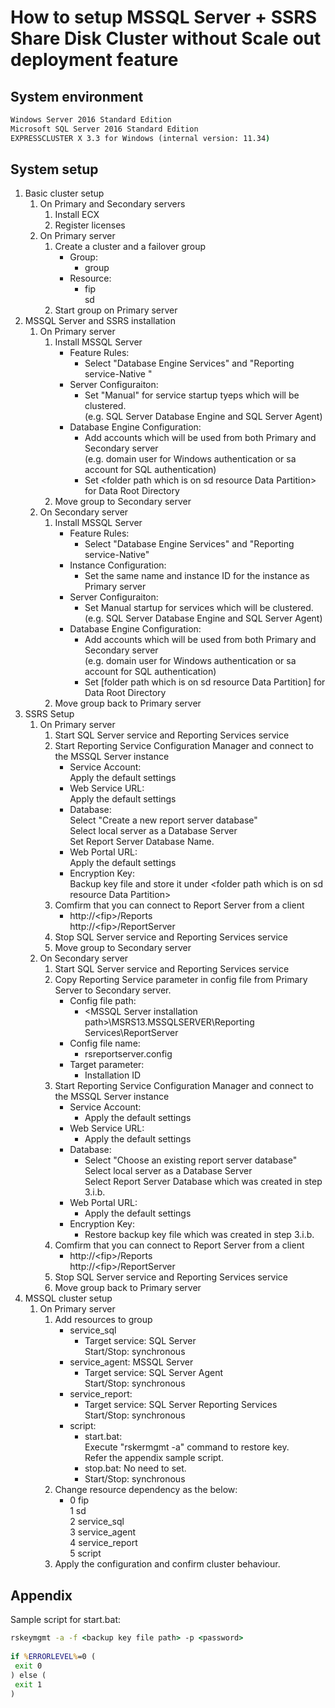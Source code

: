 # How to setup MSSQL Server + SSRS Share Disk Cluster without Scale out deployment feature

## System environment
```bat
Windows Server 2016 Standard Edition
Microsoft SQL Server 2016 Standard Edition
EXPRESSCLUSTER X 3.3 for Windows (internal version: 11.34)
```
## System setup
1. Basic cluster setup
	1. On Primary and Secondary servers  
		1. Install ECX  
		1. Register licenses  
	1. On Primary server  
		1. Create a cluster and a failover group  
			- Group:
				- group  
			- Resource:  
				- fip  
				sd  
		1. Start group on Primary server  
1. MSSQL Server and SSRS installation
	1. On Primary server
		1. Install MSSQL Server
			- Feature Rules:
				- Select "Database Engine Services" and "Reporting service-Native "
			- Server Configuraiton:
				- Set "Manual" for service startup tyeps which will be clustered.  
					(e.g. SQL Server Database Engine and SQL Server Agent)  
			- Database Engine Configuration:
				- Add accounts which will be used from both Primary and Secondary server  
					(e.g. domain user for Windows authentication or sa account for SQL authentication)
				- Set \<folder path which is on sd resource Data Partition\> for Data Root Directory
		1. Move group to Secondary server
	1. On Secondary server
		1. Install MSSQL Server
			- Feature Rules:
				- Select "Database Engine Services" and "Reporting service-Native"
			- Instance Configuration:
				- Set the same name and instance ID for the instance as Primary server
			- Server Configuraiton:
				- Set Manual startup for services which will be clustered.  
					(e.g. SQL Server Database Engine and SQL Server Agent)
			- Database Engine Configuration:
				- Add accounts which will be used from both Primary and Secondary server  
					(e.g. domain user for Windows authentication or sa account for SQL authentication)
				- Set [folder path which is on sd resource Data Partition] for Data Root Directory
		1. Move group back to Primary server
1. SSRS Setup
	1. On Primary server
		1. Start SQL Server service and Reporting Services service  
		1. Start Reporting Service Configuration Manager and connect to the MSSQL Server instance  
			- Service Account:  
				Apply the default settings  
			- Web Service URL:  
				Apply the default settings  
			- Database:  
				Select "Create a new report server database"  
				Select local server as a Database Server  
				Set Report Server Database Name.
			- Web Portal URL:  
				Apply the default settings
			- Encryption Key:  
				Backup key file and store it under \<folder path which is on sd resource Data Partition\>
		1. Comfirm that you can connect to Report Server from a client
			- http://\<fip\>/Reports  
			http://\<fip\>/ReportServer
		1. Stop SQL Server service and Reporting Services service  
		1. Move group to Secondary server  
	1. On Secondary server
		1. Start SQL Server service and Reporting Services service  
		1. Copy Reporting Service parameter in config file from Primary Server to Secondary server.  
			- Config file path:  
				- \<MSSQL Server installation path\>\MSRS13.MSSQLSERVER\Reporting Services\ReportServer
			- Config file name:  
				- rsreportserver.config  
			- Target parameter:  
				- Installation ID
		1. Start Reporting Service Configuration Manager and connect to the MSSQL Server instance  
			- Service Account:  
				- Apply the default settings  
			- Web Service URL:  
				- Apply the default settings
			- Database:  
				- Select "Choose an existing report server database"  
				Select local server as a Database Server  
				Select Report Server Database which was created in step 3.i.b.  
			- Web Portal URL:  
				- Apply the default settings
			- Encryption Key:  
				- Restore backup key file which was created in step 3.i.b.
		1. Comfirm that you can connect to Report Server from a client
			- http://\<fip\>/Reports  
			http://\<fip\>/ReportServer
		1. Stop SQL Server service and Reporting Services service  
		1. Move group back to Primary server  
1. MSSQL cluster setup
	1. On Primary server
		1. Add resources to group
			- service_sql
				- Target service:  SQL Server  
				Start/Stop:  synchronous
			- service_agent: MSSQL Server
				- Target service:  SQL Server Agent  
				Start/Stop:  synchronous
			- service_report:
				- Target service: SQL Server Reporting Services  
				Start/Stop:  synchronous
			- script:
				- start.bat:  
				Execute "rskermgmt -a" command to restore key.  
				Refer the appendix sample script.  
				- stop.bat:  No need to set.
				- Start/Stop:  synchronous
		1. Change resource dependency as the below:  
			- 0  fip  
			1  sd  
			2  service_sql  
			3  service_agent  
			4  service_report  
			5  script  
		1. Apply the configuration and confirm cluster behaviour.
## Appendix
Sample script for start.bat:  
```bat
rskeymgmt -a -f <backup key file path> -p <password>  
  
if %ERRORLEVEL%=0 (  
 exit 0  
) else (  
 exit 1  
)  
```
